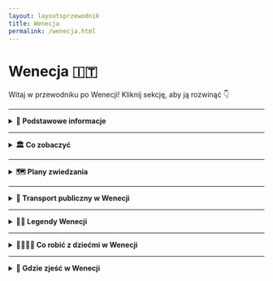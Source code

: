 ```yaml
---
layout: layoutsprzewodnik
title: Wenecja
permalink: /wenecja.html
---
```


# Wenecja 🇮🇹

Witaj w przewodniku po Wenecji! Kliknij sekcję, aby ją rozwinąć 👇

---

<details>
  <summary><strong>📌 Podstawowe informacje</strong></summary>

  <h3>🌊 Wenecja – miasto, które płynie</h3>
  <p>
    Wenecja to nie tylko miasto – to zjawisko. Zamiast ulic – kanały, zamiast samochodów – łodzie, zamiast klaksonów – śpiew gondolierów (czasem fałszują, ale z sercem). To miejsce, gdzie nawet zwykłe przejście do sklepu może przypominać scenę z filmu romantycznego, thrillera lub... bajki Disneya.
  </p>
  <p>
    Miasto zbudowane na ponad 100 wyspach połączonych 400 mostami. I tak, wszystkie te wyspy wciąż unoszą się na wodzie od ponad tysiąca lat – czyli lepiej niż niektóre współczesne budynki po jednej zimie. Wenecja to historia, sztuka, maski, spritz i niekończąca się walka z wodą (i turystami).
  </p>

  <h3>⚓ Dlaczego Wenecja jest wyjątkowa?</h3>
  <ul>
    <li>Nie ma samochodów – zero klaksonów, smogu, parkowania równoległego. Jest za to romantyczne błądzenie po zaułkach i pływanie vaporetto.</li>
    <li>Miasto to muzeum – dosłownie. Każdy budynek, plac i kościół ma swoją historię (często bardzo barwną).</li>
    <li>Karnawał w Wenecji – maski, kostiumy i klimat, który sprawia, że każdy czuje się jak postać z powieści (albo przynajmniej TikToka z efektem vintage).</li>
  </ul>

  <h3>✈️ Jak dotrzeć do Wenecji?</h3>
  <ul>
    <li><strong>Samolotem:</strong> Najbliższe lotnisko to <strong>Marco Polo (VCE)</strong>. Z niego dostaniesz się do Wenecji <em>łodzią (Alilaguna)</em>, autobusem lub taksówką wodną. Tak – tu taksówka to łódź.</li>
    <li><strong>Pociągiem:</strong> Stacja <strong>Venezia Santa Lucia</strong> leży bezpośrednio w mieście, nad kanałem. Wysiadka – i już jesteś w magicznym świecie (i labiryncie kanałów).</li>
    <li><strong>Samochodem:</strong> Odważni mogą dojechać autem... ale tylko do placu <strong>Piazzale Roma</strong> – potem parkujesz i przesiadasz się na własne nogi (lub vaporetto).</li>
  </ul>

  <h3>🛶 Czym poruszać się po Wenecji?</h3>
  <ul>
    <li><strong>Vaporetto:</strong> wodne tramwaje – podstawowy środek komunikacji publicznej (linie ACTV).</li>
    <li><strong>Traghetto:</strong> tania wersja gondoli – przewóz przez Canale Grande za 2€.</li>
    <li><strong>Gondola:</strong> luksusowa, romantyczna... i droga. Ale raz w życiu? Czemu nie.</li>
    <li><strong>Nogi:</strong> Twój najlepszy przyjaciel w Wenecji. Spaceruj, gub się, odkrywaj – to część przygody.</li>
  </ul>

</details>

---

<details>
  <summary><strong>🏛️ Co zobaczyć</strong></summary>

  <details>
    <summary><strong>⛪ Bazylika św. Marka – złoto, mozaiki i gołębie VIP</strong></summary>
    <p><strong>Współrzędne:</strong> <em>45.4340° N, 12.3397° E</em></p>
    <p>
      W sercu Wenecji, na Placu św. Marka, stoi ona – olśniewająca, dostojna, pełna blasku – Bazylika św. Marka. To jak połączenie muzeum bizantyjskiego z katalogiem złotnictwa. Kopuły jak z bajki, mozaiki jak z innej galaktyki, a wszystko to w oprawie złota, którego starczyłoby na kilka królewskich ślubów.
    </p>
    <p>
      Wejście do środka to jak podróż w czasie – i to do bardzo bogatej epoki. Każdy centymetr to sztuka, każdy szczegół to historia. A jeśli chcesz poczuć się jak Wenecjanin z wyższej półki – wejdź na taras i spójrz na Plac św. Marka z perspektywy lądowego boga.
    </p>
    <ul>
      <li><strong>Bilety:</strong> Wstęp do bazyliki darmowy, ale skarbiec i taras – kilka euro (warto!).</li>
    </ul>
  </details>

  <details>
    <summary><strong>🏰 Pałac Dożów – tam, gdzie rządzili Wenecjanie z fantazją</strong></summary>
    <p><strong>Współrzędne:</strong> <em>45.4335° N, 12.3391° E</em></p>
    <p>
      Były tu sądy, więzienia, tajne przejścia i sala wielkości małego boiska – wszystko pod jednym dachem. Pałac Dożów to jak serial historyczny, tylko że na żywo i z bardziej złoconymi sufitami. Każda sala to inny klimat: od przepychu po dramat (czytaj: więzienie Giacomo Casanovy).
    </p>
    <p>
      Obowiązkowo przejdź przez Most Westchnień – łączy salę sądową z więzieniem. Podobno skazani wzdychali na widok ostatniego ujęcia laguny. Ty też możesz westchnąć – z zachwytu albo po wejściu po schodach.
    </p>
    <ul>
      <li><strong>Bilety:</strong> 25€ normalny, zawiera też inne muzea.</li>
    </ul>
  </details>

  <details>
    <summary><strong>🌉 Most Rialto – klasyk z widokiem na handel i selfie</strong></summary>
    <p><strong>Współrzędne:</strong> <em>45.4380° N, 12.3358° E</em></p>
    <p>
      To najstarszy i najbardziej fotogeniczny most w Wenecji. Łączy dwa brzegi Canale Grande i dwa światy – lokalny targ z ekskluzywnymi butikami. Stoisz pośrodku, patrzysz w wodę i czujesz się jak w pocztówce. Obowiązkowe selfie, najlepiej o złotej godzinie.
    </p>
    <p>
      A jeśli chcesz poczuć klimat prawdziwej Wenecji – przejdź się rano po targu rybnym przy moście. Zapach intensywny, kolory zachwycające, krzyki sprzedawców – autentyk 100%.
    </p>
    <ul>
      <li><strong>Bilety:</strong> Brak – most gratis, emocje bezcenne.</li>
    </ul>
  </details>

  <details>
    <summary><strong>🌊 Rejs vaporetto po Canale Grande – wodna oś Wenecji</strong></summary>
    <p><strong>Start:</strong> <em>Venezia Santa Lucia (45.4450° N, 12.3196° E)</em></p>
    <p>
      Canale Grande to główna „ulica” Wenecji – ale w wersji deluxe: falująca, z pałacami i gondolami zamiast samochodów. Wsiądź w vaporetto (linia 1 lub 2), usiądź na zewnątrz i podziwiaj – to jak przejazd autobusem przez galerię sztuki.
    </p>
    <p>
      Mijasz marmurowe pałace, mosty, restauracje z tarasami nad wodą i gondolierów śpiewających bardziej do siebie niż do turystów. Cała Wenecja w jednej trasie. Polecamy na start lub na zakończenie dnia – efekt wow gwarantowany.
    </p>
    <ul>
      <li><strong>Bilety:</strong> 9,50€ za przejazd – możesz jeździć 75 minut. Polecam kartę 24/48h, wychodzi taniej.</li>
    </ul>
  </details>

  <details>
    <summary><strong>🎭 Teatro La Fenice – opera, która zmartwychwstaje</strong></summary>
    <p><strong>Współrzędne:</strong> <em>45.4332° N, 12.3325° E</em></p>
    <p>
      Nazwa „La Fenice” oznacza feniksa – i nie bez powodu. Teatr spłonął, odbudowano go, spłonął ponownie... i znów wstał z popiołów. Dziś to jedna z najpiękniejszych scen operowych na świecie. Nawet jeśli nie jesteś fanem muzyki klasycznej – wnętrze Cię zamurowało.
    </p>
    <p>
      Złoto, aksamit, żyrandole większe niż łazienka w apartamencie – a wszystko to z historią, która brzmi jak gotowy film. Możesz kupić bilet na spektakl albo zwiedzać w ciągu dnia. W obu przypadkach: szykuj się na efekt "wow".
    </p>
    <ul>
      <li><strong>Bilety:</strong> Zwiedzanie ok. 12€, spektakle od 30€ w górę.</li>
    </ul>
  </details>

   
<details>
  <summary><strong>🕵️ Sekretne miejsca Wenecji</strong></summary>

  <details>
    <summary><strong>🌀 Scala Contarini del Bovolo – schody donikąd (a może do nieba?)</strong></summary>
    <p><strong>Współrzędne:</strong> <em>45.4344° N, 12.3346° E</em></p>
    <p>
      Ukryta w wąskim zaułku, z dala od turystycznych tłumów – spiralna klatka schodowa, która wygląda jak kręgosłup ślimaka w wersji renesansowej. Niegdyś symbol prestiżu rodu Contarini, dziś tajemniczy zakątek ze wspaniałym widokiem na dachy Wenecji. Mało kto tu trafia – a szkoda. A może i dobrze?
    </p>
  </details>

  <details>
    <summary><strong>👻 Campo dei Mori – dzielnica duchów kupców</strong></summary>
    <p><strong>Współrzędne:</strong> <em>45.4442° N, 12.3286° E</em></p>
    <p>
      Na tym cichym placyku znajdziesz rzeźby trzech "mędrców" – a według legend: przeklętych kupców z Orientu, którzy próbowali oszukać świętego. Za karę zostali zamienieni w kamień i tak sobie stoją... od wieków. Jednego z nich możesz dotknąć – podobno przynosi szczęście. Albo klątwę. Równowaga.
    </p>
  </details>

  <details>
    <summary><strong>🔮 Libreria Acqua Alta – książkowe szaleństwo z gondolą w środku</strong></summary>
    <p><strong>Współrzędne:</strong> <em>45.4371° N, 12.3432° E</em></p>
    <p>
      Najbardziej surrealistyczna księgarnia świata. Książki ułożone w wannach, kajakach, a nawet w prawdziwej gondoli – bo kiedy przychodzi "acqua alta" (wysoka woda), wszystko... pływa. Na tyłach jest schodzik z książek, z którego widać kanał. Raj dla miłośników literatury, kotów i chaosu.
    </p>
  </details>

  <details>
    <summary><strong>🗝️ Wyspa San Giorgio Maggiore – widok bez tłumów</strong></summary>
    <p><strong>Współrzędne:</strong> <em>45.4256° N, 12.3437° E</em></p>
    <p>
      Zamiast wdrapywać się na wieżę Bazyliki św. Marka z tłumem selfie-sticków – wskocz w vaporetto i popłyń na wyspę San Giorgio. Tamtejsza dzwonnica oferuje ten sam widok – tylko bez kolejek, przepychania i hałasu. Panorama laguny, Wenecji i dachów jak z obrazu Canaletta.
    </p>
  </details>

  <details>
    <summary><strong>🪞 Zwierciadło w Pałacu Dożów – sekretne drzwi w lustrze</strong></summary>
    <p><strong>Współrzędne:</strong> <em>45.4335° N, 12.3391° E</em></p>
    <p>
      Jeśli wybierzesz trasę „Sekretne korytarze” w Pałacu Dożów, znajdziesz pokój z pozornie zwykłym lustrem. Tylko że to nie lustro, a... drzwi. Sekretne przejście prowadzące do biur inkwizycji, cel Casanovy i sal, gdzie podsłuchiwano rozmowy. Wenecja naprawdę miała swoje tajne życie – i wciąż je skrywa.
    </p>
  </details>

</details>


</details>


---

<details>
  <summary><strong>🗺️ Plany zwiedzania</strong></summary>

 <details> <summary><strong>📅 Dzień 1 – dzień pełen stylu, sztuki i... Aperola</strong></summary>

  <h3>⛪ Start przy Katedrze Duomo</h3>
  <p>
    Zacznij dzień z rozmachem – pod Katedrą, która wygląda, jakby ktoś postawił gotycki tort z marmuru. Zrób zdjęcie z gołębiem (jeśli się da), wejdź do środka i nie zapomnij o <strong>wejściu na dach</strong> – widok jak z filmu o aniołach!
  </p>

  <h3>🛍️ Galleria Vittorio Emanuele II</h3>
  <p>
    Po modlitwie – modowe szaleństwo. Przejdź się po jednej z najstarszych galerii handlowych świata. Poszukaj mozaiki z bykiem – i zakręć obcasem na jego "klejnotach". Podobno przynosi szczęście... i rabaty.
  </p>

  <h3>🏰 Zamek Sforzów i Park Sempione</h3>
  <p>
    Spacer do zamku, gdzie kiedyś rządzili możni, dziś królują turyści i pawie. Wpadnij do muzeów (jeśli masz czas), a potem odpocznij w Parku Sempione – najlepiej z lodem w ręku i słońcem na twarzy. A może piknik?
  </p>

  <h3>🍕 Lunch – pizza albo risotto alla milanese</h3>
  <p>
    Czas na paliwo! Wybierz klasykę lombardzką: <strong>risotto z szafranem</strong> albo pizzę (bo czemu nie?). Świetne miejsca to <em>Piz</em> lub <em>Trattoria Milanese</em>. Zjesz, jakbyś był u włoskiej nonny.
  </p>

  <h3>🎨Ukryty ogród przy Corso di Porta Venezia</h3>
  <p>
    Tylko wtajemniczeni wiedzą, że przy ulicy z butikami kryje się zielony sekret – <strong>Giardino Perego</strong>. Mały park z palmami, cichy, idealny na oddech od miejskiego hałasu. I jeszcze lepszy do zdjęcia na Instagrama.
  </p>

  <h3>🚃 Przejażdżka widokowym tramwajem</h3>
  <p>
    Wsiądź do starego <strong>żółtego tramwaju nr 1</strong> – drewniane ławki, stukot torów, widoki na mediolańskie kamienice. Wersja slow travel dla tych, którzy nie lubią biegać z planem zwiedzania jak po espresso.
  </p>

  <h3>📸 Sekretne miejsce: Vicolo dei Lavandai</h3>
  <p>
    Stary zaułek pralni nad kanałem Naviglio Grande. Niby nic, a czaruje jak scenografia z filmu. Idealne miejsce na zdjęcia z klimatem i chwilę ciszy przed wieczornym szaleństwem.
  </p>

  <h3>🍹 Aperitivo time!</h3>
  <p>
    Udaj się nad Navigli – najbardziej klimatyczne miejsce na wieczorny <strong>Aperol Spritz</strong>. Wybierz bar z tarasem, zamów drinka i ciesz się bufetem przekąsek, które w Mediolanie często są lepsze niż niejedna kolacja.
  </p>

  <h3>🌙 Spacer poświetlonymi kanałami</h3>
  <p>
    Na zakończenie dnia – spacer wzdłuż kanałów, gdzie lampki odbijają się w wodzie, ludzie grają na gitarze, a ty myślisz, że jednak się zakochałeś… w tym mieście. I bardzo dobrze!
  </p>
</details>

<details>
  <summary><strong>📅 Dzień 2 – Wycieczka nad Jezioro Como</strong></summary>

  <h3>🚆 Pociąg z Mediolanu do Como</h3>
  <p>
    Wstań wcześniej, złap kawę i wsiądź w pociąg <strong>Trenord</strong> z dworca <strong>Milano Cadorna</strong> do stacji <strong>Como Lago</strong>. Podróż trwa niecałą godzinę, a widoki już za oknem zaczną Cię zachwycać.
  </p>

  <h3>🌊 Spacer po Como i wizyta przy jeziorze</h3>
  <p>
    Po przyjeździe idź prosto nad jezioro. Nadbrzeżna promenada z widokiem na góry i łódki to idealne miejsce na początek dnia. Możesz też odwiedzić katedrę <strong>Duomo di Como</strong> – trochę jak miniaturowy kuzyn tego z Mediolanu.
  </p>

  <h3>🚠 Kolejką na Brunate</h3>
  <p>
    Wsiądź w <strong>Funicolare Como–Brunate</strong> – klimatyczną kolejkę, która zabierze Cię na wzgórze. W kilka minut znajdziesz się <strong>na tarasie widokowym</strong> z panoramą jeziora, miasteczka i Alp w tle. Widok wart każdego euro!
  </p>

  <h3>🛥️ Rejs po jeziorze (np. do Bellagio)</h3>
  <p>
    Wróć na dół i wskocz na prom! <strong>Bellagio</strong> to klasyk: miasteczko z kolorowymi kamieniczkami, eleganckimi ogrodami i nastrojem jak z filmu. Rejs trwa około 45 minut – usiądź na pokładzie i ciesz się każdą falą.
  </p>

  <h3>🍝 Lunch w Bellagio</h3>
  <p>
    Wybierz knajpkę z widokiem na wodę. Polecam klasyczne <strong>pasta al pesce di lago</strong> (makaron z rybą jeziorną) albo risotto. Po lunchu – obowiązkowy spacer po wąskich uliczkach, gdzie co drugi sklepik pachnie lawendą i limoncello.
  </p>

  <h3>🏞️ Ogrody Villa Melzi (opcjonalnie)</h3>
  <p>
    Jeśli masz jeszcze czas (i energię), zajrzyj do ogrodów <strong>Villa Melzi</strong> – zielony raj z rzeźbami, ścieżkami i miejscem na odpoczynek w cieniu palm. Idealne miejsce na „nicnierobienie” w wersji premium.
  </p>

  <h3>⛴️ Powrót promem do Como</h3>
  <p>
    Wsiądź na prom powrotny (z Bellagio lub innego miasteczka) i daj się ponieść spokojnej tafli jeziora. To rejs, który zrelaksuje Cię bardziej niż dzień w spa.
  </p>

  <h3>🚆Pociąg z Como do Mediolanu</h3>
  <p>
    Ostatnie spojrzenie na jezioro, kawa na wynos z dworca i w drogę powrotną. Wrócisz do Mediolanu z głową pełną widoków i planem, by kiedyś tu zamieszkać. Choćby na emeryturze.
  </p>

  <h3>🌇 Kolacja i aperitivo na Navigli</h3>
  <p>
    Po dniu spędzonym z naturą – powrót do miejskiego zgiełku. Wskocz w tramwaj, udaj się na Navigli i zakończ dzień kieliszkiem <strong>Aperola</strong> i pizzą z bufetu. Zasłużyłeś.
  </p>

</details>
<details>
  <summary><strong>📅 Dzień 3 – Sztuka, nauka i nowoczesność</strong></summary>

  <h3>🎨 Pinakoteka Brera – sztuka, która patrzy</h3>
  <p>
    Zacznij od zanurzenia się w świecie sztuki w <strong>Pinacoteca di Brera</strong>, jednej z najważniejszych galerii we Włoszech. Znajdziesz tu dzieła Caravaggia, Rafaela i Mantegni, a sam budynek to architektoniczna perełka. Nawet jeśli nie jesteś koneserem – zachwycisz się.
  </p>

  <h3>🧠 Muzeum Nauki i Techniki – Leonardo czeka</h3>
  <p>
    Wizyta w <strong>Muzeum Leonarda da Vinci</strong> to gratka nie tylko dla fanów techniki. Zobaczysz tam modele maszyn zaprojektowanych przez mistrza Leonarda, łodzie podwodne, pociągi, samoloty i... interaktywne wystawy, które rozbudzą wewnętrzne dziecko. Nawet to śpiące.
  </p>

  <h3>🌆 Dzielnica Brera – romantyczne zaułki i butiki</h3>
  <p>
    Po intensywnej dawce wiedzy – coś dla duszy i oczu. Spacer po dzielnicy <strong>Brera</strong> to jak przechadzka po planie filmowym: brukowane uliczki, klimatyczne knajpki, galerie sztuki i bohema artystyczna przy espresso. Tu Mediolan pokazuje swoją wrażliwą, estetyczną stronę.
  </p>

  <h3>🏙️ Bosco Verticale i Piazza Gae Aulenti – nowoczesny Mediolan</h3>
  <p>
    Czas na kontrast: skok do nowoczesności. Przenieś się do rejonu <strong>Porta Nuova</strong>, gdzie rosną futurystyczne wieżowce, a <strong>Bosco Verticale</strong> – „pionowy las” – pokazuje, jak połączyć naturę z architekturą. <strong>Piazza Gae Aulenti</strong> to idealne miejsce na chwilę odpoczynku z widokiem na... przyszłość.
  </p>

  <h3>🛍️ Ostatnie zakupy – Corso Como lub Galeria Rinascente</h3>
  <p>
    Jeżeli w plecaku zostało miejsce (i w budżecie też), wstąp na <strong>Corso Como</strong> – modną uliczkę z butikami i showroomami. A jeśli szukasz klasyki – Galeria <strong>Rinascente</strong> przy Duomo oferuje wszystko: od dizajnu po jedzenie. Na jej dachu czeka bar z widokiem na katedrę!
  </p>

  <h3>🍷 Kolacja pożegnalna – z widokiem albo klimatem</h3>
  <p>
    Na ostatnią kolację wybierz coś wyjątkowego – restaurację z widokiem na dachy Mediolanu lub uroczą trattorię z domowym makaronem i winem. Pora podsumować w myślach podróż i... planować kolejną.
  </p>

</details>

</details>


---

<details>
  <summary><strong>🚤 Transport publiczny w Wenecji</strong></summary>

  <p>
    Wenecja to miasto bez samochodów. Serio – zapomnij o korkach i autobusach, tu króluje woda i nogi. Transport publiczny to głównie <strong>vaporetto</strong>, czyli wodny tramwaj, który łączy wszystkie dzielnice i wyspy. A jeśli lubisz spacery – całe centrum jest idealne do zwiedzania pieszo.
  </p>

  <h3>🛳️ Vaporetto – wodna komunikacja miejska</h3>
  <ul>
    <li><strong>Operator:</strong> ACTV</li>
    <li><strong>Główne linie:</strong> Linie 1 i 2 kursują przez Canal Grande (1 jest wolniejsza – ale bardziej widokowa)</li>
    <li><strong>Popularne przystanki:</strong> Piazzale Roma, Ferrovia (dworzec), Rialto, San Marco, Zattere, Lido</li>
    <li><strong>Bilet jednorazowy:</strong> ok. 9,50€ – ważny przez 75 minut</li>
    <li><strong>Karta turystyczna:</strong> Venezia Unica – np. 24h za 25€, 48h za 35€, 72h za 45€ (nielimitowane przejazdy)</li>
  </ul>

  <h3>🚶 Pieszo przez labirynt</h3>
  <p>
    Centrum Wenecji zwiedza się najlepiej na piechotę. Odległości nie są duże, ale warto mieć mapę (lub GPS), bo uliczki potrafią się zgubić szybciej niż Twój zasięg. Szukaj oznaczeń do „Rialto” lub „San Marco” – są na większości budynków.
  </p>

  <h3>🚖 Taxi wodne i gondole</h3>
  <ul>
    <li><strong>Taxi wodne:</strong> luksusowa opcja – szybka, prywatna i... droga (nawet 70–120€ za przejazd)</li>
    <li><strong>Gondola:</strong> bardziej atrakcja niż transport – 30 minut romantyzmu kosztuje około 80€, ale wspomnienia bezcenne</li>
    <li><strong>Traghetto:</strong> tania gondola, która przewozi ludzi przez Canal Grande (ok. 2€) – świetny trik dla turystów</li>
  </ul>

  <h3>🚌 Dojazd do Wenecji</h3>
  <p>
    Jeśli nocujesz poza historycznym centrum, np. w Mestre lub na Lido, możesz dojechać:
  </p>
  <ul>
    <li><strong>Pociągiem:</strong> stacja Venezia Santa Lucia (na wyspie!)</li>
    <li><strong>Autobusem:</strong> do terminala Piazzale Roma</li>
    <li><strong>Samochodem:</strong> zaparkuj na Piazzale Roma lub w Tronchetto – dalej tylko pieszo lub vaporetto</li>
  </ul>

  <p>
    Wenecja to miasto bez klaksonów i smogu – tu podróżujesz wodą i ciszą. Idealnie, prawda?
  </p>
</details>

---
<details>
  <summary><strong>🧙‍♂️ Legendy Wenecji</strong></summary>
 
    <h3>⚔️ Duch templariusza przy Campo San Zan Degolà</h3>
    <p><strong>Współrzędne:</strong> <em>45.4437° N, 12.3249° E</em></p>
    <p>
      W okolicach Campo San Zan Degolà słychać ponoć nocami stukot zbroi. Legenda mówi o duchu templariusza, który został zdradzony i zabity podczas krucjat. Wraca tu, gdzie miał ukryty skarb – w dawnym klasztorze przy kanale. Miejsce owiane tajemnicą, idealne na spacer po zmroku… z latarką i odwagą.
    </p>

  <h3>💔 Most Westchnień – historia miłości i rozpaczy</h3>
    <p><strong>Współrzędne:</strong> <em>45.4335° N, 12.3400° E</em></p>
    <p>
      Choć turyści robią tu romantyczne zdjęcia, legenda mówi, że nazwa „most westchnień” nie pochodzi od zakochanych – a od więźniów. Przechodząc przez ten most, wzdychali po raz ostatni, patrząc na Wenecję przed dożywotnim uwięzieniem. Podobno duch jednego z nich – niewinnie skazanego artysty – wraca nocą i szepcze wersy do ucha tym, którzy przechodzą sami.
    </p>

    <h3>🪞 Zaczarowane lustro z Palazzo Dario</h3>
    <p><strong>Współrzędne:</strong> <em>45.4308° N, 12.3315° E</em></p>
    <p>
      Pałac Dario przy Canal Grande jest piękny, ale podobno... przeklęty. Należał do rodu, którego niemal wszyscy członkowie zginęli tragicznie. Mówi się, że w jednym z pokoi znajdowało się lustro sprowadzone z Bliskiego Wschodu – pokazujące przyszłość. Niestety, każdy kto w nie spojrzał, tracił rozum lub majątek. Pałac przez lata zmieniał właścicieli – i żaden nie miał szczęścia.
    </p>
  
    <h3>🦴 Cmentarz duchów na wyspie San Michele</h3>
    <p><strong>Współrzędne:</strong> <em>45.4445° N, 12.3543° E</em></p>
    <p>
      San Michele to oficjalny cmentarz Wenecji. Ale według legend – także miejsce, gdzie dusze nie zaznały spokoju. Przesiadują tu duchy żałobników, mnichów i artystów (w tym Strawińskiego!), a niektórzy twierdzą, że w nocy słychać tu chór bez ciała. Wenecjanie podchodzą do wyspy z szacunkiem… i lekkim niepokojem.
    </p>

    <h3>🌫️ Zjawa na Campiello del Remer</h3>
    <p><strong>Współrzędne:</strong> <em>45.4423° N, 12.3340° E</em></p>
    <p>
      Tuż przy Canal Grande, w małym zaułku, podobno nocą pojawia się zjawa kobiety w czerni. Według lokalnej opowieści, była to kochanka pewnego doży, którą zdradził i porzucił. Kobieta zniknęła bez śladu. Dziś jej cień przemyka przez plac, patrząc w okna, jakby wciąż czekała na powrót swojego oprawcy.
    </p>
  </details>


---

<details>
  <summary><strong>👨‍👩‍👧‍👦 Co robić z dziećmi w Wenecji</strong></summary>

  <p>
    Wenecja może wydawać się dorosła i romantyczna, ale dzieci znajdą tu sporo magii i przygód – od rejsów po kanałach po tajemnicze maski karnawałowe. Oto miejsca i aktywności, które zachwycą młodszych turystów:
  </p>

  <h3>🛶 Rejs vaporetto po Canal Grande</h3>
  <p>
    Vaporetto to nie tylko transport – to atrakcja sama w sobie. Usiądźcie z przodu i płyńcie przez serce Wenecji jak kapitanowie. Linia nr 1 to idealna trasa – powolna, ale pełna widoków.
  </p>

  <h3>🎭 Warsztaty masek weneckich</h3>
  <p>
    Dzieci mogą stworzyć własną maskę w tradycyjnej pracowni – malują, ozdabiają, a potem zabierają ją do domu. Polecam np. <em>Ca’ Macana</em> – prowadzą zajęcia specjalnie dla najmłodszych.
  </p>

  <h3>🦁 Pałac Dożów – zamkowa przygoda</h3>
  <p>
    Wielki pałac z mostem Westchnień, zbrojownią i lochami – brzmi jak wyprawa rycerska. Można zobaczyć salę Wielkiej Rady i ukryte korytarze. Dostępne są też trasy z przewodnikiem dla rodzin.
  </p>

  <h3>🐟 Muzeum Historii Naturalnej</h3>
  <p>
    Dla dzieci kochających dinozaury, zwierzęta i... szkielety wielorybów. Muzeum mieści się w dawnym pałacu i łączy naukę z fajnymi eksponatami. Multimedialne instalacje są tu strzałem w dziesiątkę.
  </p>

  <h3>🏞️ Park Giardini Papadopoli</h3>
  <p>
    Niewielki, ale uroczy park blisko Piazzale Roma. Plac zabaw, cień i ławki – idealne miejsce na piknik lub chwilę odpoczynku między atrakcjami.
  </p>

  <h3>⛵ Rejs na wyspy: Murano i Burano</h3>
  <ul>
    <li><strong>Murano:</strong> dzieci mogą zobaczyć pokaz dmuchania szkła – fascynujące i bezpieczne</li>
    <li><strong>Burano:</strong> kolorowe domki jak z bajki – idealne do zdjęć i spacerów</li>
  </ul>

  <h3>🍦 Gelato & go</h3>
  <p>
    Każda wyprawa z dziećmi powinna zawierać przystanek na lody. W Wenecji to obowiązek – najlepsze znajdziesz np. w Gelatoteca Suso.
  </p>

  <h3>🚤 Bonus: Traghetto – gondola za 2€</h3>
  <p>
    Zamiast drogiej przejażdżki gondolą – spróbujcie traghetto: lokalnej, krótkiej wersji gondoli, która przewozi przez Canal Grande. Taniej, szybciej, ale emocje gwarantowane!
  </p>

  <p>
    Wenecja z dziećmi to świetna przygoda – wystarczy dobrze dobrać atrakcje, robić częste przerwy i… mieć w plecaku coś na głoda!
  </p>

</details>


---


<details>
  <summary><strong>🍝 Gdzie zjeść w Wenecji</strong></summary>

  <p>
    Wenecja potrafi być kulinarnie droga… ale nie musi! Oto lista miejsc, gdzie zjesz smacznie, lokalnie, i nie zbankrutujesz. Znajdziesz tu zarówno restauracje z duszą, jak i tanie knajpki z charakterem.
  </p>

  <h3>🍽️ Trattoria Alla Rivetta</h3>
  <p>
    Popularna wśród lokalnych gondolierów, co już mówi wszystko. Serwują klasyczne dania weneckie – <em>risotto al nero di seppia</em> (z mątwy) czy <em>sarde in saor</em>. Mała, gwarną, autentyczna.
  </p>

  <h3>🍕 Antico Forno</h3>
  <p>
    Najlepsza pizza na szybko w Wenecji – spróbuj ich wersji z ricottą i szpinakiem albo klasycznej margherity. Idealna opcja na lunch w trakcie zwiedzania.
  </p>

  <h3>🍤 Osteria Al Portego</h3>
  <p>
    Urocza osteria z pysznymi „cicchetti” – małymi przekąskami, które można jeść na stojąco. Świetne miejsce na lokalne smaki w niskiej cenie. Polecane przez samych Wenecjan.
  </p>

  <h3>🍲 Cantina Do Spade</h3>
  <p>
    Historyczne miejsce (tu jadał Casanova!) z menu opartym na lokalnych rybach i makaronach. Mimo sławy, ceny są przystępne, a klimat bardzo klimatyczny.
  </p>

  <h3>🧆 Dal Moro’s – Fresh Pasta To Go</h3>
  <p>
    Jeśli chcesz tanio i dobrze – tu dostaniesz świeży makaron na wynos w pudełku. Wybierasz sos, makaron i ruszasz dalej. Dzieci to uwielbiają!
  </p>

  <h3>🥖 Bacareto da Lele</h3>
  <p>
    Maleńka knajpka z kanapkami za kilka euro i winem w plastikowym kubeczku. Klimat studencki, ale smaki prawdziwe – idealne miejsce na szybką przerwę w pobliżu dworca.
  </p>

  <h3>🦐 Ristorante ai Barbacani</h3>
  <p>
    Romantycznie położone przy kanale, z przyzwoitymi cenami i klasyczną kuchnią wenecką. Dobre na kolację przy świecach bez rujnowania portfela.
  </p>

  <h3>🍰 Bonus: RivaReno Gelato</h3>
  <p>
    Jedne z najlepszych lodów w Wenecji – kremowe, intensywne, naturalne. Smak pistacji? Poezja. Świetna opcja na deser po każdej uczcie.
  </p>

</details>

